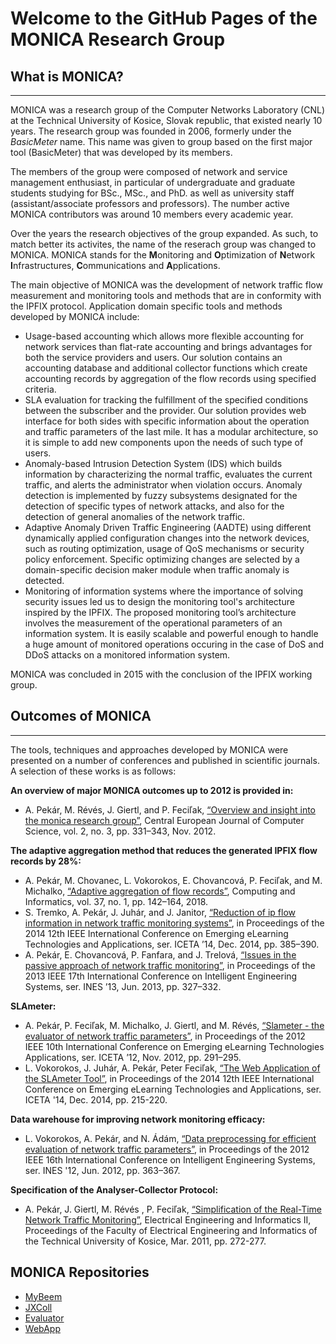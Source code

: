 # Welcome to the GitHub Pages of the MONICA Research Group

## What is MONICA?
---

MONICA was a research group of the Computer Networks Laboratory (CNL) at the Technical University of Kosice, Slovak republic, that existed nearly 10 years. The research group was founded in 2006, formerly under the *BasicMeter* name. This name was given to group based on the first major tool (BasicMeter) that was developed by its members. 

The members of the group were composed of network and service management enthusiast, in particular of undergraduate and graduate students studying for BSc., MSc., and PhD.  as well as university staff (assistant/associate professors and professors). The number active MONICA contributors was around 10 members every academic year.

Over the years the research objectives of the group expanded. As such, to match better its activites, the name of the reserach group was changed to MONICA. MONICA stands for the **M**onitoring and **O**ptimization of **N**etwork **I**nfrastructures, **C**ommunications and **A**pplications. 

The main objective of MONICA was the development of network traffic flow measurement and monitoring tools and methods that are in conformity with the IPFIX protocol. Application domain specific tools and methods developed by MONICA include:

   * Usage-based accounting which allows more flexible accounting for network services than flat-rate accounting and brings advantages for both the service providers and users. Our solution contains an accounting database and additional collector functions which create accounting records by aggregation of the flow records using specified criteria.
   * SLA evaluation for tracking the fulfillment of the specified conditions between the subscriber and the provider. Our solution provides web interface for both sides with specific information about the operation and traffic parameters of the last mile. It has a modular architecture, so it is simple to add new components upon the needs of such type of users.
   * Anomaly-based Intrusion Detection System (IDS) which builds information by characterizing the normal traffic, evaluates the current traffic, and alerts the administrator when violation occurs. Anomaly detection is implemented by fuzzy subsystems designated for the detection of specific types of network attacks, and also for the detection of general anomalies of the network traffic.
   * Adaptive Anomaly Driven Traffic Engineering (AADTE) using different dynamically applied configuration changes into the network devices, such as routing optimization, usage of QoS mechanisms or security policy enforcement. Specific optimizing changes are selected by a domain-specific decision maker module when traffic anomaly is detected.
   * Monitoring of information systems where the importance of solving security issues led us to design the monitoring tool's architecture inspired by the IPFIX. The proposed monitoring tool’s architecture involves the measurement of the operational parameters of an information system. It is easily scalable and powerful enough to handle a huge amount of monitored operations occuring in the case of DoS and DDoS attacks on a monitored information system.

MONICA was concluded in 2015 with the conclusion of the IPFIX working group.

## Outcomes of MONICA
---

The tools, techniques and approaches developed by MONICA were presented on a number of conferences and published in scientific journals. A selection of these works is as follows:

**An overview of major MONICA outcomes up to 2012 is provided in:**
   * A. Pekár, M. Révés, J. Giertl, and P. Feciľak, [“Overview and insight into the monica research group”](https://doi.org/10.2478/s13537-012-0013-9), Central European Journal of Computer Science, vol. 2, no. 3, pp. 331–343, Nov. 2012.

**The adaptive aggregation method that reduces the generated IPFIX flow records by 28%:**
   * A. Pekár, M. Chovanec, L. Vokorokos, E. Chovancová, P. Feciľak, and M. Michalko, [“Adaptive aggregation of flow records”](https://doi.org/10.4149/cai_2018_1_142), Computing and Informatics, vol. 37, no. 1, pp. 142–164, 2018.
   * S. Tremko, A. Pekár, J. Juhár, and J. Janitor, [“Reduction of ip flow information in network traffic monitoring systems”](https://doi.org/10.1109/ICETA.2014.7107616), in Proceedings of the 2014 12th IEEE International Conference on Emerging eLearning Technologies and Applications, ser. ICETA ’14, Dec. 2014, pp. 385–390.
   * A. Pekár, E. Chovancová, P. Fanfara, and J. Trelová, [“Issues in the passive approach of network traffic monitoring”](https://doi.org/10.1109/INES.2013.6632836), in Proceedings of the 2013 IEEE 17th International Conference on Intelligent Engineering Systems, ser. INES ’13, Jun. 2013, pp. 327–332.

**SLAmeter:**
   * A. Pekár, P. Feciľak, M. Michalko, J. Giertl, and M. Révés, [“Slameter - the evaluator of network traffic parameters”](https://doi.org/10.1109/ICETA.2012.6418318), in Proceedings of the 2012 IEEE 10th International Conference on Emerging eLearning Technologies Applications, ser. ICETA ’12, Nov. 2012, pp. 291–295.
   * L. Vokorokos, J. Juhár, A. Pekár, Peter Feciľak, [“The Web Application of the SLAmeter Tool”](https://doi.org/10.1109/ICETA.2014.7107587), in Proceedings of the 2014 12th IEEE International Conference on Emerging eLearning Technologies and Applications, ser. ICETA '14, Dec. 2014, pp. 215-220.
   
**Data warehouse for improving network monitoring efficacy:**
   * L. Vokorokos, A. Pekár, and N. Ádám, [“Data preprocessing for efficient evaluation of network traffic parameters”](https://doi.org/10.1109/INES.2012.6249860), in Proceedings of the 2012 IEEE 16th International Conference on Intelligent Engineering Systems, ser. INES '12, Jun. 2012, pp. 363–367.
   
**Specification of the Analyser-Collector Protocol:**
   * A. Pekár, J. Giertl, M. Révés , P. Feciľak, [“Simplification of the Real-Time Network Traffic Monitoring”](papers/acp.pdf), Electrical Engineering and Informatics II, Proceedings of the Faculty of Electrical Engineering and Informatics of the Technical University of Kosice, Mar. 2011, pp. 272-277.

## MONICA Repositories

   * [MyBeem](https://github.com/cnl-monica/mybeem)
   * [JXColl](https://github.com/cnl-monica/jxcoll)
   * [Evaluator]()
   * [WebApp]()


